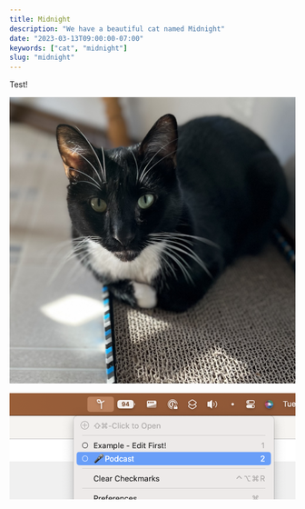 ```yaml
---
title: Midnight
description: "We have a beautiful cat named Midnight"
date: "2023-03-13T09:00:00-07:00"
keywords: ["cat", "midnight"]
slug: "midnight"
---
```


Test!

![Midnight](../../assets/images/posts/IMG_0450.png)

![Bunch menubar?!](../../assets/images/posts/Bunch-menu-bar-01F5FA78-F3B1-4D2D-B163-E1361EA70ABF.png)
